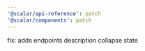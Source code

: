 ```yaml
---
'@scalar/api-reference': patch
'@scalar/components': patch
---
```


fix: adds endpoints description collapse state
